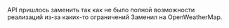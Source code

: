 API пришлось заменить так как не было полной возможности реализаций из-за каких-то ограничений 
Заменил на OpenWeatherMap.

